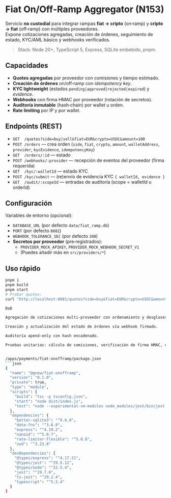 
# Fiat On/Off‑Ramp Aggregator (N153)

Servicio **no custodial** para integrar rampas **fiat → cripto** (on‑ramp) y **cripto → fiat** (off‑ramp) con múltiples proveedores.  
Expone cotizaciones agregadas, creación de órdenes, seguimiento de estado, KYC/AML básico y webhooks verificados.

> Stack: Node 20+, TypeScript 5, Express, SQLite embebido, pnpm.

## Capacidades
- **Quotes agregadas** por proveedor con comisiones y tiempo estimado.
- **Creación de órdenes** on/off‑ramp con *idempotency key*.
- **KYC lightweight** (estados `pending|approved|rejected|expired`) y *evidence*.
- **Webhooks** con firma HMAC por proveedor (rotación de secretos).
- **Auditoría inmutable** (hash‑chain) por wallet u orden.
- **Rate limiting** por IP y por wallet.

## Endpoints (REST)
- `GET  /quotes?side=buy|sell&fiat=EUR&crypto=USDC&amount=100`  
- `POST /orders` — crea orden (`side`, `fiat`, `crypto`, `amount`, `walletAddress`, `provider`, `kycEvidence`, `idempotencyKey`)
- `GET  /orders/:id` — estado
- `POST /webhooks/:provider` — recepción de eventos del proveedor (firma requerida)
- `GET  /kyc/:walletId` — estado KYC
- `POST /kyc/submit` — (re)envío de evidencia KYC `{ walletId, evidence }`
- `GET  /audit/:scopeId` — entradas de auditoría (scope = walletId u orderId)

## Configuración
Variables de entorno (opcional):
- `DATABASE_URL` (por defecto `data/fiat_ramp.db`)
- `PORT` (por defecto `8081`)
- `WEBHOOK_TOLERANCE_SEC` (por defecto `300`)
- **Secretos por proveedor** (pre‑registrados):
  - `PROVIDER_MOCK_APIKEY`, `PROVIDER_MOCK_WEBHOOK_SECRET_V1`
  - (Puedes añadir más en `src/providers/*`)

## Uso rápido
```bash
pnpm i
pnpm build
pnpm start
# Probar quotes:
curl "http://localhost:8081/quotes?side=buy&fiat=EUR&crypto=USDC&amount=150"

DoD

Agregación de cotizaciones multi‑proveedor con ordenamiento y desgloses.

Creación y actualización del estado de órdenes vía webhook firmado.

Auditoría apend‑only con hash encadenado.

Pruebas unitarias: cálculo de comisiones, verificación de firma HMAC, ordenación de cotizaciones.


/apps/payments/fiat-onofframp/package.json
```json
{
  "name": "@gnew/fiat-onofframp",
  "version": "0.1.0",
  "private": true,
  "type": "module",
  "scripts": {
    "build": "tsc -p tsconfig.json",
    "start": "node dist/index.js",
    "test": "node --experimental-vm-modules node_modules/jest/bin/jest.js --runInBand"
  },
  "dependencies": {
    "better-sqlite3": "^9.6.0",
    "date-fns": "^3.6.0",
    "express": "^4.19.2",
    "nanoid": "^5.0.7",
    "rate-limiter-flexible": "^5.0.0",
    "zod": "^3.23.8"
  },
  "devDependencies": {
    "@types/express": "^4.17.21",
    "@types/jest": "^29.5.12",
    "@types/node": "^22.5.4",
    "jest": "^29.7.0",
    "ts-jest": "^29.2.4",
    "typescript": "^5.5.4"
  }
}


